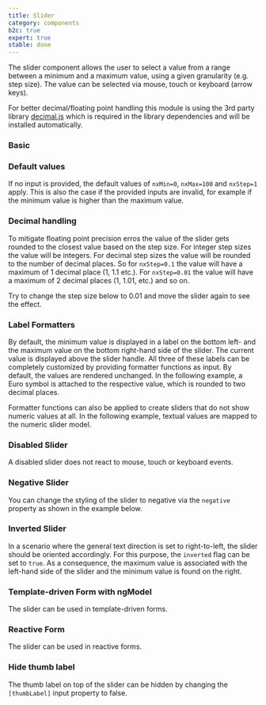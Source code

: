 ```yaml
---
title: Slider
category: components
b2c: true
expert: true
stable: done
---
```


The slider component allows the user to select a value from a range between a minimum and a maximum value, using a given granularity (e.g. step size). The value can be selected via mouse, touch or keyboard (arrow keys).

For better decimal/floating point handling this module is using the 3rd party library [decimal.js](http://mikemcl.github.io/decimal.js/) which is required in the library dependencies and will be installed automatically.

### Basic

<!-- example(slider-basic) -->

### Default values

If no input is provided, the default values of `nxMin=0`, `nxMax=100` and `nxStep=1` apply. This is also the case if the provided inputs are invalid, for example if the minimum value is higher than the maximum value.

<!-- example(slider-default) -->


### Decimal handling

To mitigate floating point precision erros the value of the slider gets rounded to the closest value based on the step size. For integer step sizes the value will be integers. For decimal step sizes the value will be rounded to the number of decimal places. So for `nxStep=0.1` the value will have a maximum of 1 decimal place (1, 1.1 etc.). For `nxStep=0.01` the value will have a maximum of 2 decimal places (1, 1.01, etc.) and so on.

Try to change the step size below to 0.01 and move the slider again to see the effect.

<!-- example(slider-decimal) -->

### Label Formatters

By default, the minimum value is displayed in a label on the bottom left- and the maximum value on the bottom right-hand side of the slider. The current value is displayed above the slider handle. All three of these labels can be completely customized by providing formatter functions as input.
By default, the values are rendered unchanged. In the following example, a Euro symbol is attached to the respective value, which is rounded to two decimal places.

<!-- example(slider-label) -->

Formatter functions can also be applied to create sliders that do not show numeric values at all. In the following example, textual values are mapped to the numeric slider model.

<!-- example(slider-textual) -->

### Disabled Slider

A disabled slider does not react to mouse, touch or keyboard events.

<!-- example(slider-disabled) -->

### Negative Slider

You can change the styling of the slider to negative via the `negative` property as shown in the example below.

<!-- example(slider-negative) -->

### Inverted Slider

In a scenario where the general text direction is set to right-to-left, the slider should be oriented accordingly. For this purpose, the `inverted` flag can be set to `true`. As a consequence, the maximum value is associated with the left-hand side of the slider and the minimum value is found on the right.

<!-- example(slider-inverted) -->

### Template-driven Form with ngModel

The slider can be used in template-driven forms.

<!-- example(slider-template) -->

### Reactive Form

The slider can be used in reactive forms.

<!-- example(slider-reactive) -->

### Hide thumb label

The thumb label on top of the slider can be hidden by changing the `[thumbLabel]` input property to false.

<!-- example(slider-thumb) -->
